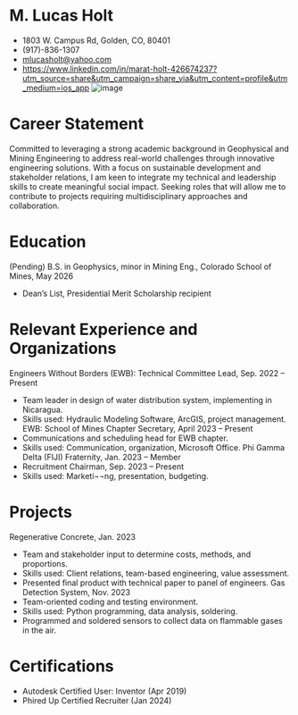 # M. Lucas Holt
- 1803 W. Campus Rd, Golden, CO, 80401
- (917)-836-1307
- mlucasholt@yahoo.com
- https://www.linkedin.com/in/marat-holt-426674237?utm_source=share&utm_campaign=share_via&utm_content=profile&utm_medium=ios_app
![image](https://github.com/DimensionalSummation/resume/assets/156268729/fb8da7fa-8a11-4fe6-abab-6525ddddb36d)

# Career Statement
Committed to leveraging a strong academic background in Geophysical and Mining Engineering to address real-world challenges through innovative engineering solutions. With a focus on sustainable development and stakeholder relations, I am keen to integrate my technical and leadership skills to create meaningful social impact. Seeking roles that will allow me to contribute to projects requiring multidisciplinary approaches and collaboration.

# Education
(Pending) B.S. in Geophysics, minor in Mining Eng., Colorado School of Mines, May 2026
- Dean’s List, Presidential Merit Scholarship recipient

# Relevant Experience and Organizations
Engineers Without Borders (EWB): Technical Committee Lead, Sep. 2022 – Present
-	Team leader in design of water distribution system, implementing in Nicaragua.
  -	Skills used: Hydraulic Modeling Software, ArcGIS, project management.
EWB: School of Mines Chapter Secretary, April 2023 – Present
-	Communications and scheduling head for EWB chapter.
  -	Skills used: Communication, organization, Microsoft Office.
Phi Gamma Delta (FIJI) Fraternity, Jan. 2023 – Member
-	Recruitment Chairman, Sep. 2023 – Present
  -	Skills used: Marketi¬¬ng, presentation, budgeting.

# Projects
Regenerative Concrete, Jan. 2023
-	Team and stakeholder input to determine costs, methods, and proportions.
  -	Skills used: Client relations, team-based engineering, value assessment.
-	Presented final product with technical paper to panel of engineers.
Gas Detection System, Nov. 2023
-	Team-oriented coding and testing environment.
  -	Skills used: Python programming, data analysis, soldering.
-	Programmed and soldered sensors to collect data on flammable gases in the air.

# Certifications
-	Autodesk Certified User: Inventor (Apr 2019)
-	Phired Up Certified Recruiter (Jan 2024)
